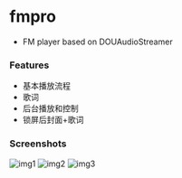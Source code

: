 fmpro
=========

- FM player based on DOUAudioStreamer

### Features

- 基本播放流程
- 歌词
- 后台播放和控制
- 锁屏后封面+歌词

### Screenshots

![img1](https://raw.githubusercontent.com/fmpro/fmpro/master/images/img1.PNG?raw=true)
![img2](https://raw.githubusercontent.com/fmpro/fmpro/master/images/img2.PNG?raw=true)
![img3](https://raw.githubusercontent.com/fmpro/fmpro/master/images/img3.PNG?raw=true)
